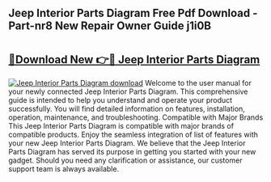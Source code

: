 ## Jeep Interior Parts Diagram Free Pdf Download - Part-nr8 New Repair Owner Guide j1i0B

# <h2><a href="http://dfkb56.blite.top/?on=Jeep+Interior+Parts+Diagram">🔗Download New 👉🔴 Jeep Interior Parts Diagram</a></h2>

[![Jeep Interior Parts Diagram download](https://i.imgur.com/lujVjoI.png)](http://dfkb56.blite.top/?on=Jeep+Interior+Parts+Diagram)
Welcome to the user manual for your newly connected Jeep Interior Parts Diagram. This comprehensive guide is intended to help you understand and operate your product successfully. You will find detailed information on features, installation, operation, maintenance, and troubleshooting. Compatible with Major Brands This Jeep Interior Parts Diagram is compatible with major brands of compatible products. Enjoy the seamless integration of list of features with your new Jeep Interior Parts Diagram. We believe that the Jeep Interior Parts Diagram has served its purpose in getting you started with your new gadget. Should you need any clarification or assistance, our customer support team is always available.
